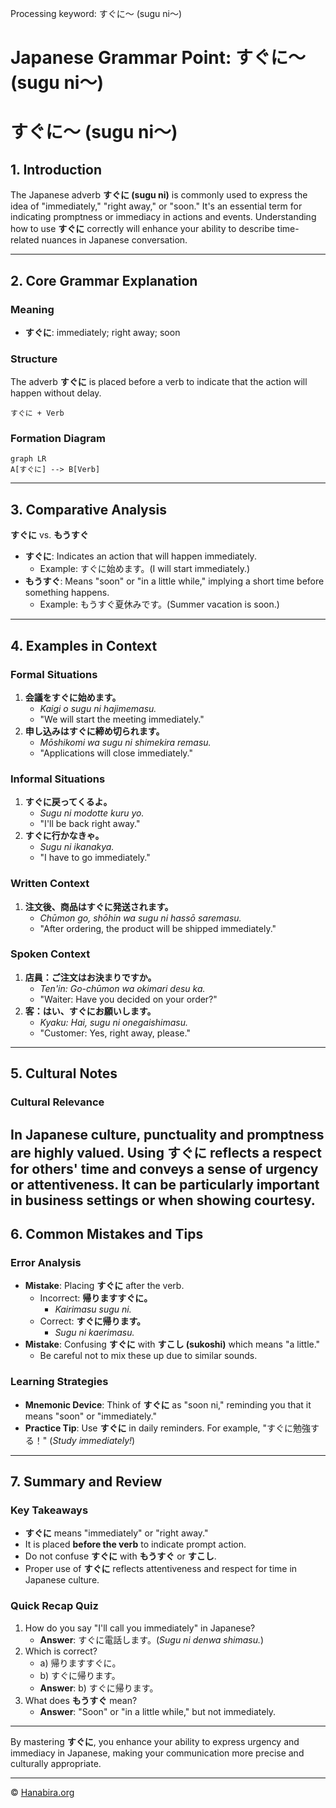 Processing keyword: すぐに～ (sugu ni～)
# Japanese Grammar Point: すぐに～ (sugu ni～)
# すぐに～ (sugu ni～)
## 1. Introduction
The Japanese adverb **すぐに (sugu ni)** is commonly used to express the idea of "immediately," "right away," or "soon." It's an essential term for indicating promptness or immediacy in actions and events. Understanding how to use **すぐに** correctly will enhance your ability to describe time-related nuances in Japanese conversation.

---
## 2. Core Grammar Explanation
### Meaning
- **すぐに**: immediately; right away; soon
### Structure
The adverb **すぐに** is placed before a verb to indicate that the action will happen without delay.
```
すぐに + Verb
```
### Formation Diagram
```mermaid
graph LR
A[すぐに] --> B[Verb]
```
---
## 3. Comparative Analysis
**すぐに** vs. **もうすぐ**
- **すぐに**: Indicates an action that will happen immediately.
  - Example: すぐに始めます。(I will start immediately.)
- **もうすぐ**: Means "soon" or "in a little while," implying a short time before something happens.
  - Example: もうすぐ夏休みです。(Summer vacation is soon.)
---
## 4. Examples in Context
### Formal Situations
1. **会議をすぐに始めます。**
   - *Kaigi o sugu ni hajimemasu.*
   - "We will start the meeting immediately."
2. **申し込みはすぐに締め切られます。**
   - *Mōshikomi wa sugu ni shimekira remasu.*
   - "Applications will close immediately."
### Informal Situations
1. **すぐに戻ってくるよ。**
   - *Sugu ni modotte kuru yo.*
   - "I'll be back right away."
2. **すぐに行かなきゃ。**
   - *Sugu ni ikanakya.*
   - "I have to go immediately."
### Written Context
1. **注文後、商品はすぐに発送されます。**
   - *Chūmon go, shōhin wa sugu ni hassō saremasu.*
   - "After ordering, the product will be shipped immediately."
### Spoken Context
1. **店員：ご注文はお決まりですか。**
   - *Ten'in: Go-chūmon wa okimari desu ka.*
   - "Waiter: Have you decided on your order?"
2. **客：はい、すぐにお願いします。**
   - *Kyaku: Hai, sugu ni onegaishimasu.*
   - "Customer: Yes, right away, please."
---
## 5. Cultural Notes
### Cultural Relevance
In Japanese culture, punctuality and promptness are highly valued. Using **すぐに** reflects a respect for others' time and conveys a sense of urgency or attentiveness. It can be particularly important in business settings or when showing courtesy.
---
## 6. Common Mistakes and Tips
### Error Analysis
- **Mistake**: Placing **すぐに** after the verb.
  - Incorrect: **帰りますすぐに。**
    - *Kairimasu sugu ni.*
  - Correct: **すぐに帰ります。**
    - *Sugu ni kaerimasu.*
- **Mistake**: Confusing **すぐに** with **すこし (sukoshi)** which means "a little."
  - Be careful not to mix these up due to similar sounds.
### Learning Strategies
- **Mnemonic Device**: Think of **すぐに** as "soon ni," reminding you that it means "soon" or "immediately."
- **Practice Tip**: Use **すぐに** in daily reminders. For example, "すぐに勉強する！" (*Study immediately!*)
---
## 7. Summary and Review
### Key Takeaways
- **すぐに** means "immediately" or "right away."
- It is placed **before the verb** to indicate prompt action.
- Do not confuse **すぐに** with **もうすぐ** or **すこし**.
- Proper use of **すぐに** reflects attentiveness and respect for time in Japanese culture.
### Quick Recap Quiz
1. How do you say "I'll call you immediately" in Japanese?
   - **Answer**: すぐに電話します。(*Sugu ni denwa shimasu.*)
2. Which is correct?
   - a) 帰りますすぐに。
   - b) すぐに帰ります。
   - **Answer**: b) すぐに帰ります。
3. What does **もうすぐ** mean?
   - **Answer**: "Soon" or "in a little while," but not immediately.
---
By mastering **すぐに**, you enhance your ability to express urgency and immediacy in Japanese, making your communication more precise and culturally appropriate.


---

© [Hanabira.org](https://hanabira.org)
